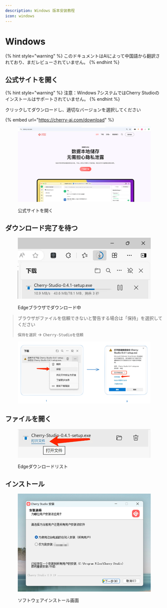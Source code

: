 ```yaml
---
description: Windows 版本安装教程
icon: windows
---
```

# Windows


{% hint style="warning" %}
このドキュメントはAIによって中国語から翻訳されており、まだレビューされていません。
{% endhint %}




## 公式サイトを開く

{% hint style="warning" %}
注意：Windows 7システムではCherry Studioのインストールはサポートされていません。
{% endhint %}

クリックしてダウンロードし、適切なバージョンを選択してください

{% embed url="https://cherry-ai.com/download" %}

<figure><img src="../../.gitbook/assets/image (1) (1) (1) (1) (1).png" alt=""><figcaption><p>公式サイトを開く</p></figcaption></figure>

## ダウンロード完了を待つ

<figure><img src="../../.gitbook/assets/download.webp" alt="" width="563"><figcaption><p>Edgeブラウザでダウンロード中</p></figcaption></figure>

> ブラウザがファイルを信頼できないと警告する場合は「保持」を選択してください
>
> `保持を選択` → `Cherry-Studioを信頼`

<figure><img src="../../.gitbook/assets/image (1) (1) (1) (1) (1) (1) (1) (1) (1) (1) (1).png" alt=""><figcaption></figcaption></figure>

## ファイルを開く

<figure><img src="../../.gitbook/assets/download (1).webp" alt="" width="563"><figcaption><p>Edgeダウンロードリスト</p></figcaption></figure>

## インストール

<figure><img src="../../.gitbook/assets/image (2) (1) (1) (1) (1).png" alt=""><figcaption><p>ソフトウェアインストール画面</p></figcaption></figure>
